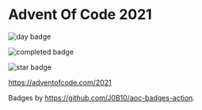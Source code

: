 # Advent Of Code 2021

![day badge](https://img.shields.io/badge/day%20📅-15-blue?style=for-the-badge)

![completed badge](https://img.shields.io/badge/days%20completed-14-red?style=for-the-badge)

![star badge](https://img.shields.io/badge/stars%20⭐-29-yellow?style=for-the-badge)

<https://adventofcode.com/2021>

Badges by <https://github.com/J0B10/aoc-badges-action>.
